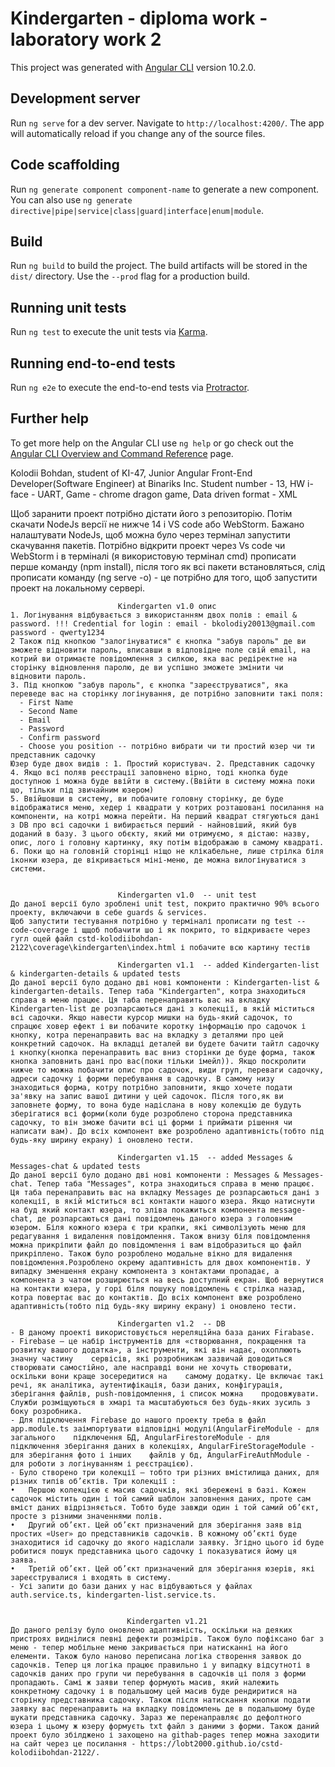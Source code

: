 # Kindergarten - diploma work - laboratory work 2

This project was generated with [Angular CLI](https://github.com/angular/angular-cli) version 10.2.0.

## Development server

Run `ng serve` for a dev server. Navigate to `http://localhost:4200/`. The app will automatically reload if you change any of the source files.

## Code scaffolding

Run `ng generate component component-name` to generate a new component. You can also use `ng generate directive|pipe|service|class|guard|interface|enum|module`.

## Build

Run `ng build` to build the project. The build artifacts will be stored in the `dist/` directory. Use the `--prod` flag for a production build.

## Running unit tests

Run `ng test` to execute the unit tests via [Karma](https://karma-runner.github.io).

## Running end-to-end tests

Run `ng e2e` to execute the end-to-end tests via [Protractor](http://www.protractortest.org/).

## Further help

To get more help on the Angular CLI use `ng help` or go check out the [Angular CLI Overview and Command Reference](https://angular.io/cli) page.

Kolodii Bohdan, student of KI-47, Junior Angular Front-End Developer(Software Engineer) at Binariks Inc.
Student number - 13,  HW i-face - UART, Game - chrome dragon game, Data driven format - XML

Щоб заранити проект потрібно дістати його з репозиторію. Потім скачати NodeJs версії не нижче 14 і VS code або WebStorm. Бажано налаштувати NodeJs, щоб можна було через термінал запустити скачування пакетів. Потрібно відкрити проект через Vs code чи WebStorm і в терміналі (я використовую термінал cmd) прописати перше команду (npm install), після  того як всі пакети встановляться, слід прописати команду (ng serve -o) - це потрібно для того, щоб запустити проект на локальному сервері.

                            Kindergarten v1.0 опис
    1. Логінування відбувається з використанням двох полів : email & password. !!! Credential for login : email - bkolodiy20013@gmail.com password - qwerty1234
    2 Також під кнопкою "залогінуватися" є кнопка "забув пароль" де ви зможете відновити пароль, вписавши в відповідне поле свій email, на котрий ви отримаєте повідомлення з силкою, яка вас редіректне на сторінку відновлення паролю, де ви успішно зможете змінити чи відновити пароль.
    3. Під кнопкою "забув пароль", є кнопка "зареєструватися", яка переведе вас на сторінку логінування, де потрібно заповнити такі поля:
      - First Name
      - Second Name
      - Email
      - Password
      - Confirm password
      - Choose you position -- потрібно вибрати чи ти простий юзер чи ти представник садочку
    Юзер буде двох видів : 1. Простий користувач. 2. Представник садочку
    4. Якщо всі поляв реєстрації заповнено вірно, тоді кнопка буде доступною і можна буде ввійти в систему.(Ввійти в систему можна поки що, тільки під звичайним юзером)
    5. Ввійшовши в систему, ви побачите головну сторінку, де буде відображатися меню, хедер і квадрати у котрих розташовані посилання на компоненти, на котрі можна перейти. На перший квадрат стягуються дані з DB про всі садочки і вибирається перший - найновіший, який був доданий в базу. З цього обєкту, який ми отримуємо, я дістаю: назву, опис, лого і головну картинку, яку потім відображаю в самому квадраті.
    6. Поки що на головній сторінці ніщо не клікабельне, лише стрілка біля іконки юзера, де вікривається міні-меню, де можна вилогінуватися з системи.


                            Kindergarten v1.0  -- unit test
    До даної версії було зроблені unit test, покрито практично 90% всього проекту, включаючи в себе guards & services.
    Щоб запустити тестування потрібно у терміналі прописати ng test --code-coverage і щщоб побачити шо і як покрито, то відкриваєте через гугл оцей файл cstd-kolodiibohdan-2122\coverage\kindergarten\index.html і побачите всю картину тестів

                            Kindergarten v1.1  -- added Kindergarten-list & kindergarten-details & updated tests
    До даної версії було додано дві нові компоненти : Kindergarten-list & kindergarten-details. Тепер таба "Kindergarten", котра знаходиться справа в меню працює. Ця таба перенаправить вас на вкладку Kindergarten-list де розпарсаються дані з колекції, в якій міститься всі садочки. Якщо навести курсор мишки на будь-який садочок, то спрацює ховер ефект і ви побачите коротку інформацію про садочок і кнопку, котра перенаправить вас на вкладку з деталями про цей конкретний садочок. На вкладці деталей ви будете бачити тайтл садочку і кнопку(кнопка перенаправить вас вниз сторінки де буде форма, також кнопка заповнить дані про вас(поки тільки імейл)). Якщо поскролити нижче то можна побачити опис про садочок, види груп, переваги садочку, адреси садочку і форми перебування в садочку. В самому низу знаходиться форма, котру потрібно заповнити, якщо хочете подати за'явку на запис вашої дитини у цей садочок. Після того,як ви заповнете форму, то вона буде надіслана в нову колекцію де будуть зберігатися всі форми(коли буде розроблено сторона представника садочку, то він зможе бачити всі ці форми і приймати рішення чи написати вам). До всіх компонент вже розроблено адаптивність(тобто під будь-яку ширину екрану) і оновлено тести. 

                            Kindergarten v1.15  -- added Messages & Messages-chat & updated tests
    До даної версії було додано дві нові компоненти : Messages & Messages-chat. Тепер таба "Messages", котра знаходиться справа в меню працює. Ця таба перенаправить вас на вкладку Messages де розпарсаються дані з колекції, в якій міститься всі контакти нашого юзера. Якщо натиснути на буд який контакт юзера, то зліва покажиться компонента message-chat, де розпарсаються дані повідомлень даного юзера з головним юзером. Біля кожного юзера є три крапки, які символізують меню для редагування і видалення повідомлення. Також внизу біля повідомлення можна прикріпити файл до повідомлення і вам відобразиться що файл прикріплено. Також було розроблено модальне вікно для видалення повідомлення.Розроблено окрему адаптивність для двох компонентів. У випадку зменшення екрану компонента з контактами пропадає, а компонента з чатом розширюється на весь доступний екран. Щоб вернутися на контакти юзера, у горі біля пошуку повідомлень є стрілка назад, котра повертає вас до контактів. До всіх компонент вже розроблено адаптивність(тобто під будь-яку ширину екрану) і оновлено тести. 

                            Kindergarten v1.2  -- DB  
    - В даному проекті використовується нереляційна база даних Firabase.
    - Firebase — це набір інструментів для «створювання, покращення та розвитку вашого додатка», а інструменти, які він надає, охоплюють значну частину    сервісів, які розробникам зазвичай доводиться створювати самостійно, але насправді вони не хочуть створювати, оскільки вони краще зосередитися на    самому додатку. Це включає такі речі, як аналітика, аутентифікація, бази даних, конфігурація, зберігання файлів, push-повідомлення, і список можна    продовжувати. Служби розміщуються в хмарі та масштабуються без будь-яких зусиль з боку розробника.
    - Для підключення Firebase до нашого проекту треба в файл app.module.ts заімпортувати відповідні модулі(AngularFireModule - для загального    підключення БД, AngularFirestoreModule - для  підключення зберігання даних в колекціях, AngularFireStorageModule - для зберігання фото і інших    файлів у бд, AngularFireAuthModule - для роботи з логінуванням і реєстрацією).
    - Було створено три колекції – тобто три різних вмістилища даних, для різних типів об’єктів. Три колекції :
    •	Першою колекцією є масив садочків, які збережені в базі. Кожен садочок містить один і той самий шаблон заповнення даних, проте сам вміст даних відрізняється. Тобто буде завжди один і той самий об’єкт, просте з різними значеннями полів.
    •	Другий об’єкт. Цей об’єкт призначений для зберігання заяв від простих «User» до представників садочків. В кожному об’єкті буде знаходитися id садочку до якого надіслали заявку. Згідно цього id буде робитися пошук представника цього садочку і показуватися йому ця заява.
    •	Третій об’єкт. Цей об’єкт призначений для зберігання юзерів, які зареєструвалися і входять в систему.
    - Усі запити до бази даних у нас відбуваються у файлах auth.service.ts, kindergarten-list.service.ts.
    

                              Kindergarten v1.21
    До даного релізу було оновлено адаптивність, оскільки на деяких пристроях виднілися певні дефекти розмірів. Також було пофіксано баг з меню - тепер мобільне меню закривається при натисканні на його елементи. Також було наново переписана логіка створення заявок до садочків. Тепер ця логіка працює правильно і у випадку відсутноті в садочків даних про групи чи перебування в садочків ці поля з форми пропадають. Самі ж заяви тепер формують масив, який належить конкретному садочку і в подальшому цей масив буде рендиритися на сторінку представника садочку. Також після натискання кнопки подати заявку вас перенаправить на вкладку повідомлень де в подальшому буде шукати представника садочку. Зараз же перенаправляє до дефолтного юзера і цьому ж юзеру формуєть txt файл з даними з форми. Також даний проект було збілджено і захощено на githab-pages тепер можна заходити на сайт через це посилання - https://lobt2000.github.io/cstd-kolodiibohdan-2122/.